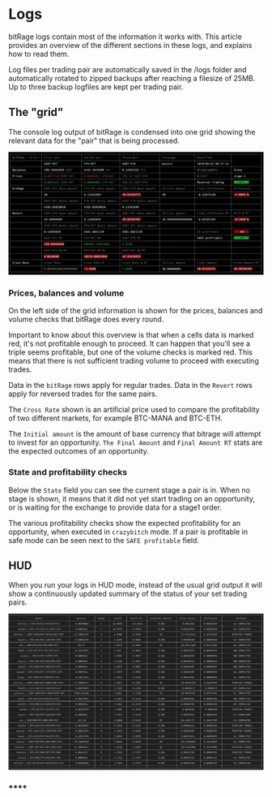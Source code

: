# Logs

bitRage logs contain most of the information it works with. This article provides an overview of the different sections in these logs, and explains how to read them.

Log files per trading pair are automatically saved in the /logs folder and automatically rotated to zipped backups after reaching a filesize of 25MB. Up to three backup logfiles are kept per trading pair.

## The "grid"

The console log output of bitRage is condensed into one grid showing the relevant data for the "pair" that is being processed. 

![](../.gitbook/assets/image%20%2816%29.png)

### **Prices, balances and volume**

On the left side of the grid information is shown for the prices, balances and volume checks that bitRage does every round. 

Important to know about this overview is that when a cells data is marked red, it's not profitable enough to proceed. It can happen that you'll see a triple seems profitable, but one of the volume checks is marked red. This means that there is not sufficient trading volume to proceed with executing trades.

Data in the `bitRage` rows apply for regular trades. Data in the `Revert` rows apply for reversed trades for the same pairs.

The `Cross Rate` shown is an artificial price used to compare the profitability of two different markets, for example BTC-MANA and BTC-ETH.

The `Initial amount` is the amount of base currency that bitrage will attempt to invest for an opportunity. `The Final Amount` and `Final Amount RT` stats are the expected outcomes of an opportunity.



### State and profitability checks

Below the `State` field you can see the current stage a pair is in. When no stage is shown, it means that it did not yet start trading on an opportunity, or is waiting for the exchange to provide data for a stage1 order.

The various profitability checks show the expected profitability for an opportunity, when executed in `crazybitch` mode. If a pair is profitable in safe mode can be seen next to the `SAFE profitable` field.

## HUD

When you run your logs in HUD mode, instead of the usual grid output it will show a continuously updated summary of the status of your set trading pairs.

![](../.gitbook/assets/image%20%2824%29.png)

### \*\*\*\*

